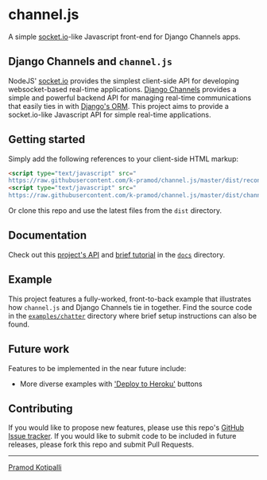 # channel.js

A simple [socket.io](socket.io)-like Javascript front-end for Django Channels apps.

## Django Channels and `channel.js`

NodeJS' [socket.io](http://socket.io/) provides the simplest client-side API for developing websocket-based real-time applications. [Django Channels](https://channels.readthedocs.io/en/latest/) provides a simple and powerful backend API for managing real-time communications that easily ties in with [Django's ORM](http://tutorial.djangogirls.org/en/django_orm/). This project aims to provide a socket.io-like Javascript API for simple real-time applications.

## Getting started

Simply add the following references to your client-side HTML markup:
```html
<script type="text/javascript" src="
https://raw.githubusercontent.com/k-pramod/channel.js/master/dist/reconnecting-websocket.js"></script>
<script type="text/javascript" src="
https://raw.githubusercontent.com/k-pramod/channel.js/master/dist/channel-0.2.0.js"></script>
```

Or clone this repo and use the latest files from the `dist` directory.

## Documentation

Check out this [project's API](channel.md) and [brief tutorial](tutorial.md) in the [`docs`](docs) directory.

## Example

This project features a fully-worked, front-to-back example that illustrates how `channel.js` and Django Channels tie in together. Find the source code in the [`examples/chatter`](examples/chatter) directory where brief setup instructions can also be found.

## Future work

Features to be implemented in the near future include:

* More diverse examples with ['Deploy to Heroku'](https://devcenter.heroku.com/articles/heroku-button) buttons

## Contributing

If you would like to propose new features, please use this repo's [GitHub Issue tracker](https://github.com/k-pramod/channel.js/issues). If you would like to submit code to be included in future releases, please fork this repo and submit Pull Requests.

---
[Pramod Kotipalli](http://pramodk.net/)
